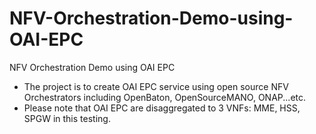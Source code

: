 # NFV-Orchestration-Demo-using-OAI-EPC
NFV Orchestration Demo using OAI EPC
- The project is to create OAI EPC service using open source NFV Orchestrators including OpenBaton, OpenSourceMANO, ONAP...etc.
- Please note that OAI EPC are disaggregated to 3 VNFs: MME, HSS, SPGW in this testing.
